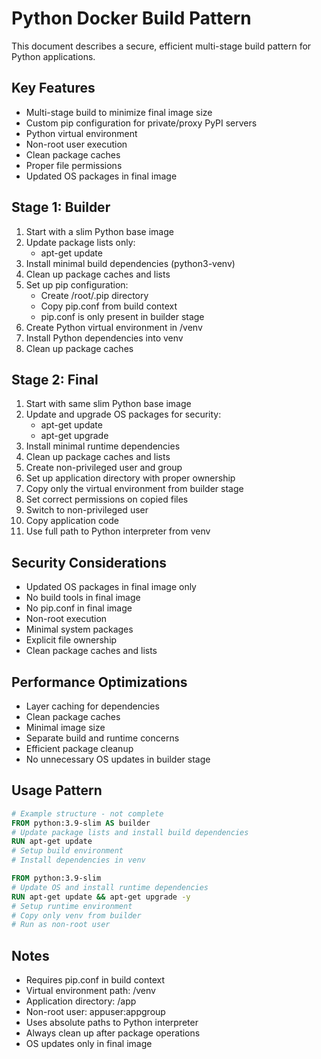 # Python Docker Build Pattern

This document describes a secure, efficient multi-stage build pattern for Python applications.

## Key Features
- Multi-stage build to minimize final image size
- Custom pip configuration for private/proxy PyPI servers
- Python virtual environment
- Non-root user execution
- Clean package caches
- Proper file permissions
- Updated OS packages in final image

## Stage 1: Builder
1. Start with a slim Python base image
2. Update package lists only:
   - apt-get update
3. Install minimal build dependencies (python3-venv)
4. Clean up package caches and lists
5. Set up pip configuration:
   - Create /root/.pip directory
   - Copy pip.conf from build context
   - pip.conf is only present in builder stage
6. Create Python virtual environment in /venv
7. Install Python dependencies into venv
8. Clean up package caches

## Stage 2: Final
1. Start with same slim Python base image
2. Update and upgrade OS packages for security:
   - apt-get update
   - apt-get upgrade
3. Install minimal runtime dependencies
4. Clean up package caches and lists
5. Create non-privileged user and group
6. Set up application directory with proper ownership
7. Copy only the virtual environment from builder stage
8. Set correct permissions on copied files
9. Switch to non-privileged user
10. Copy application code
11. Use full path to Python interpreter from venv

## Security Considerations
- Updated OS packages in final image only
- No build tools in final image
- No pip.conf in final image
- Non-root execution
- Minimal system packages
- Explicit file ownership
- Clean package caches and lists

## Performance Optimizations
- Layer caching for dependencies
- Clean package caches
- Minimal image size
- Separate build and runtime concerns
- Efficient package cleanup
- No unnecessary OS updates in builder stage

## Usage Pattern
```dockerfile
# Example structure - not complete
FROM python:3.9-slim AS builder
# Update package lists and install build dependencies
RUN apt-get update
# Setup build environment
# Install dependencies in venv

FROM python:3.9-slim
# Update OS and install runtime dependencies
RUN apt-get update && apt-get upgrade -y
# Setup runtime environment
# Copy only venv from builder
# Run as non-root user
```

## Notes
- Requires pip.conf in build context
- Virtual environment path: /venv
- Application directory: /app
- Non-root user: appuser:appgroup
- Uses absolute paths to Python interpreter
- Always clean up after package operations
- OS updates only in final image 